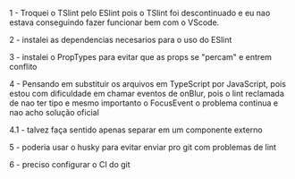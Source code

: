1 - Troquei o TSlint pelo ESlint pois o TSlint foi descontinuado e eu nao estava conseguindo fazer funcionar bem com o VScode.

2 - instalei as dependencias necesarios para o uso do ESlint

3 - instalei o PropTypes para evitar que as props se "percam"  e entrem conflito 

4 - Pensando em substituir os arquivos em TypeScript por JavaScript, pois estou com dificuldade em chamar eventos de onBlur, pois o lint reclamada de nao ter tipo e mesmo importanto o FocusEvent o problema continua e nao acho solução oficial 

4.1 - talvez faça sentido apenas separar em um componente externo

5 - poderia usar o husky para evitar enviar pro git com problemas de lint

6 - preciso configurar o CI do git